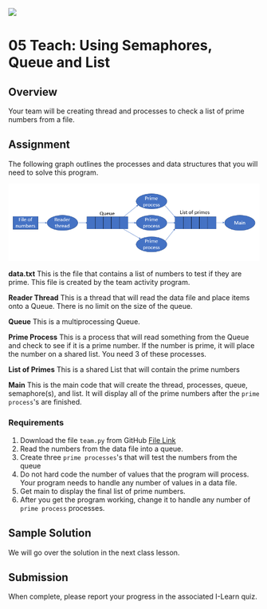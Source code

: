 ![](../site/banner.png)

# 05 Teach: Using Semaphores, Queue and List

## Overview

Your team will be creating thread and processes to check a list of prime numbers from a file.

## Assignment

The following graph outlines the processes and data structures that you will need to solve this program.

![](team_graph.png)

**data.txt** This is the file that contains a list of numbers to test if they are prime.  This file is created by the team activity program.

**Reader Thread** This is a thread that will read the data file and place items onto a Queue.  There is no limit on the size of the queue.

**Queue** This is a multiprocessing Queue.

**Prime Process** This is a process that will read something from the Queue and check to see if it is a prime number.  If the number is prime, it will place the number on a shared list.  You need 3 of these processes.

**List of Primes** This is a shared List that will contain the prime numbers

**Main** This is the main code that will create the thread, processes, queue, semaphore(s), and list.  It will display all of the prime numbers after the `prime process`'s are finished.


### Requirements

1. Download the file `team.py` from GitHub [File Link](team/team.py)
2. Read the numbers from the data file into a queue.
3. Create three `prime processes`'s that will test the numbers from the queue
4. Do not hard code the number of values that the program will process. Your program needs to handle any number of values in a data file.
5. Get main to display the final list of prime numbers.
6. After you get the program working, change it to handle any number of `prime process` processes.

## Sample Solution

We will go over the solution in the next class lesson.

## Submission

When complete, please report your progress in the associated I-Learn quiz.

